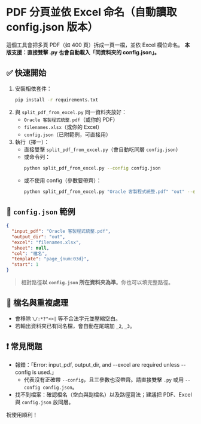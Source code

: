 # PDF 分頁並依 Excel 命名（自動讀取 config.json 版本）

這個工具會把多頁 PDF（如 400 頁）拆成一頁一檔，並依 Excel 欄位命名。
**本版支援：直接雙擊 .py 也會自動載入「同資料夾的 config.json」。**

## ✅ 快速開始
1. 安裝相依套件：
   ```bash
   pip install -r requirements.txt
   ```
2. 與 `split_pdf_from_excel.py` 同一資料夾放好：
   - `Oracle 客製程式統整.pdf`（或你的 PDF）
   - `filenames.xlsx`（或你的 Excel）
   - `config.json`（已附範例，可直接用）
3. 執行（擇一）：
   - 直接雙擊 `split_pdf_from_excel.py`（會自動吃同層 `config.json`）
   - 或命令列：
     ```bash
     python split_pdf_from_excel.py --config config.json
     ```
   - 或不使用 config（參數要帶齊）：
     ```bash
     python split_pdf_from_excel.py "Oracle 客製程式統整.pdf" "out" --excel "filenames.xlsx" --col "檔名"
     ```

## 🧩 `config.json` 範例
```json
{
  "input_pdf": "Oracle 客製程式統整.pdf",
  "output_dir": "out",
  "excel": "filenames.xlsx",
  "sheet": null,
  "col": "檔名",
  "template": "page_{num:03d}",
  "start": 1
}
```
> 相對路徑**以 `config.json` 所在資料夾為準**。你也可以填完整路徑。

## 🧹 檔名與重複處理
- 會移除 `\/:*?"<>|` 等不合法字元並壓縮空白。
- 若輸出資料夾已有同名檔，會自動在尾端加 `_2`, `_3`。

## ❗ 常見問題
- 報錯：「Error: input_pdf, output_dir, and --excel are required unless --config is used.」
  - 代表沒有正確帶 `--config`，且三參數也沒帶齊。請直接雙擊 `.py` 或用 `--config config.json`。
- 找不到檔案：確認檔名（空白與副檔名）以及路徑寫法；建議把 PDF、Excel 與 `config.json` 放同層。

祝使用順利！
